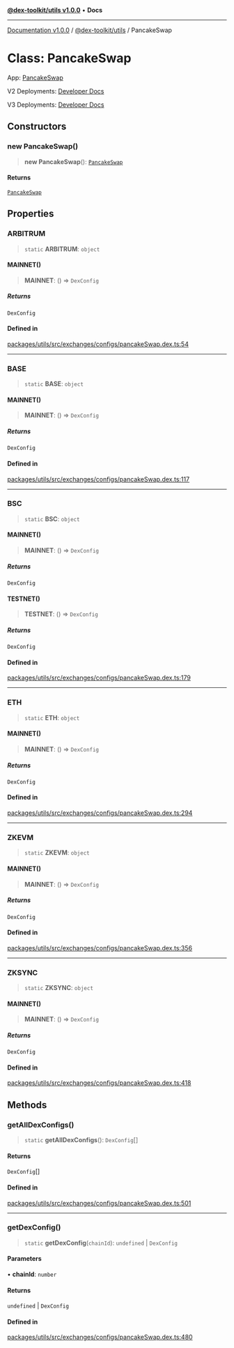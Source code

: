 [**@dex-toolkit/utils v1.0.0**](../README.md) • **Docs**

***

[Documentation v1.0.0](../../../packages.md) / [@dex-toolkit/utils](../README.md) / PancakeSwap

# Class: PancakeSwap

App:
[PancakeSwap](https://pancakeswap.finance/)

V2 Deployments:
[Developer Docs](https://docs.pancakeswap.finance/developers/smart-contracts/pancakeswap-exchange/v2-contracts)

V3 Deployments:
[Developer Docs](https://docs.pancakeswap.finance/developers/smart-contracts/pancakeswap-exchange/v3-contracts)

## Constructors

### new PancakeSwap()

> **new PancakeSwap**(): [`PancakeSwap`](PancakeSwap.md)

#### Returns

[`PancakeSwap`](PancakeSwap.md)

## Properties

### ARBITRUM

> `static` **ARBITRUM**: `object`

#### MAINNET()

> **MAINNET**: () => `DexConfig`

##### Returns

`DexConfig`

#### Defined in

[packages/utils/src/exchanges/configs/pancakeSwap.dex.ts:54](https://github.com/niZmosis/dex-toolkit/blob/3d8b41b44787b30fbea5de3ab4737662ffb61bc8/packages/utils/src/exchanges/configs/pancakeSwap.dex.ts#L54)

***

### BASE

> `static` **BASE**: `object`

#### MAINNET()

> **MAINNET**: () => `DexConfig`

##### Returns

`DexConfig`

#### Defined in

[packages/utils/src/exchanges/configs/pancakeSwap.dex.ts:117](https://github.com/niZmosis/dex-toolkit/blob/3d8b41b44787b30fbea5de3ab4737662ffb61bc8/packages/utils/src/exchanges/configs/pancakeSwap.dex.ts#L117)

***

### BSC

> `static` **BSC**: `object`

#### MAINNET()

> **MAINNET**: () => `DexConfig`

##### Returns

`DexConfig`

#### TESTNET()

> **TESTNET**: () => `DexConfig`

##### Returns

`DexConfig`

#### Defined in

[packages/utils/src/exchanges/configs/pancakeSwap.dex.ts:179](https://github.com/niZmosis/dex-toolkit/blob/3d8b41b44787b30fbea5de3ab4737662ffb61bc8/packages/utils/src/exchanges/configs/pancakeSwap.dex.ts#L179)

***

### ETH

> `static` **ETH**: `object`

#### MAINNET()

> **MAINNET**: () => `DexConfig`

##### Returns

`DexConfig`

#### Defined in

[packages/utils/src/exchanges/configs/pancakeSwap.dex.ts:294](https://github.com/niZmosis/dex-toolkit/blob/3d8b41b44787b30fbea5de3ab4737662ffb61bc8/packages/utils/src/exchanges/configs/pancakeSwap.dex.ts#L294)

***

### ZKEVM

> `static` **ZKEVM**: `object`

#### MAINNET()

> **MAINNET**: () => `DexConfig`

##### Returns

`DexConfig`

#### Defined in

[packages/utils/src/exchanges/configs/pancakeSwap.dex.ts:356](https://github.com/niZmosis/dex-toolkit/blob/3d8b41b44787b30fbea5de3ab4737662ffb61bc8/packages/utils/src/exchanges/configs/pancakeSwap.dex.ts#L356)

***

### ZKSYNC

> `static` **ZKSYNC**: `object`

#### MAINNET()

> **MAINNET**: () => `DexConfig`

##### Returns

`DexConfig`

#### Defined in

[packages/utils/src/exchanges/configs/pancakeSwap.dex.ts:418](https://github.com/niZmosis/dex-toolkit/blob/3d8b41b44787b30fbea5de3ab4737662ffb61bc8/packages/utils/src/exchanges/configs/pancakeSwap.dex.ts#L418)

## Methods

### getAllDexConfigs()

> `static` **getAllDexConfigs**(): `DexConfig`[]

#### Returns

`DexConfig`[]

#### Defined in

[packages/utils/src/exchanges/configs/pancakeSwap.dex.ts:501](https://github.com/niZmosis/dex-toolkit/blob/3d8b41b44787b30fbea5de3ab4737662ffb61bc8/packages/utils/src/exchanges/configs/pancakeSwap.dex.ts#L501)

***

### getDexConfig()

> `static` **getDexConfig**(`chainId`): `undefined` \| `DexConfig`

#### Parameters

• **chainId**: `number`

#### Returns

`undefined` \| `DexConfig`

#### Defined in

[packages/utils/src/exchanges/configs/pancakeSwap.dex.ts:480](https://github.com/niZmosis/dex-toolkit/blob/3d8b41b44787b30fbea5de3ab4737662ffb61bc8/packages/utils/src/exchanges/configs/pancakeSwap.dex.ts#L480)
